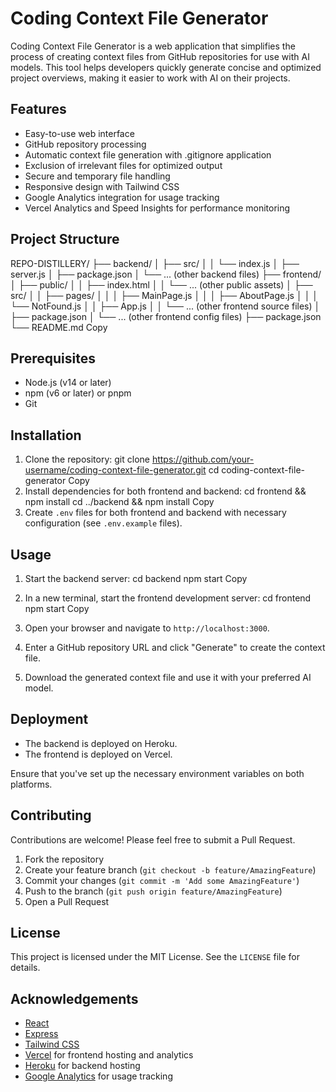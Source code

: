 # Coding Context File Generator

Coding Context File Generator is a web application that simplifies the process of creating context files from GitHub repositories for use with AI models. This tool helps developers quickly generate concise and optimized project overviews, making it easier to work with AI on their projects.

## Features

- Easy-to-use web interface
- GitHub repository processing
- Automatic context file generation with .gitignore application
- Exclusion of irrelevant files for optimized output
- Secure and temporary file handling
- Responsive design with Tailwind CSS
- Google Analytics integration for usage tracking
- Vercel Analytics and Speed Insights for performance monitoring

## Project Structure
REPO-DISTILLERY/
├── backend/
│   ├── src/
│   │   └── index.js
│   ├── server.js
│   ├── package.json
│   └── ... (other backend files)
├── frontend/
│   ├── public/
│   │   ├── index.html
│   │   └── ... (other public assets)
│   ├── src/
│   │   ├── pages/
│   │   │   ├── MainPage.js
│   │   │   ├── AboutPage.js
│   │   │   └── NotFound.js
│   │   ├── App.js
│   │   └── ... (other frontend source files)
│   ├── package.json
│   └── ... (other frontend config files)
├── package.json
└── README.md
Copy
## Prerequisites

- Node.js (v14 or later)
- npm (v6 or later) or pnpm
- Git

## Installation

1. Clone the repository:
git clone https://github.com/your-username/coding-context-file-generator.git
cd coding-context-file-generator
Copy
2. Install dependencies for both frontend and backend:
cd frontend && npm install
cd ../backend && npm install
Copy
3. Create `.env` files for both frontend and backend with necessary configuration (see `.env.example` files).

## Usage

1. Start the backend server:
cd backend
npm start
Copy
2. In a new terminal, start the frontend development server:
cd frontend
npm start
Copy
3. Open your browser and navigate to `http://localhost:3000`.

4. Enter a GitHub repository URL and click "Generate" to create the context file.

5. Download the generated context file and use it with your preferred AI model.

## Deployment

- The backend is deployed on Heroku.
- The frontend is deployed on Vercel.

Ensure that you've set up the necessary environment variables on both platforms.

## Contributing

Contributions are welcome! Please feel free to submit a Pull Request.

1. Fork the repository
2. Create your feature branch (`git checkout -b feature/AmazingFeature`)
3. Commit your changes (`git commit -m 'Add some AmazingFeature'`)
4. Push to the branch (`git push origin feature/AmazingFeature`)
5. Open a Pull Request

## License

This project is licensed under the MIT License. See the `LICENSE` file for details.

## Acknowledgements

- [React](https://reactjs.org/)
- [Express](https://expressjs.com/)
- [Tailwind CSS](https://tailwindcss.com/)
- [Vercel](https://vercel.com/) for frontend hosting and analytics
- [Heroku](https://www.heroku.com/) for backend hosting
- [Google Analytics](https://analytics.google.com/) for usage tracking
